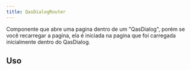 ```yaml
---
title: QasDialogRouter
---
```


<div class="flex q-gutter-x-md">
  <doc-link title="Componente" name="QasDialog" to="/components/dialog" />
  <doc-link title="Componente" name="QasBtn" to="/components/button" />
</div>

Componente que abre uma pagina dentro de um "QasDialog", porém se você recarregar a pagina, ela é iniciada na pagina que foi carregada inicialmente dentro do QasDialog.

<doc-api file="dialog-router/QasDialogRouter" name="QasDialogRouter" />

## Uso

<doc-example file="QasDialogRouter/Basic" title="Básico" />
